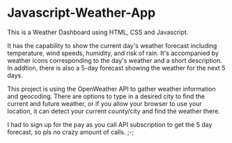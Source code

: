 # Javascript-Weather-App
This is a Weather Dashboard using HTML, CSS and Javascript.

It has the capability to show the current day's weather forecast including temperature, wind speeds, humidity, and risk of rain.
It's accompanied by weather icons corresponding to the day's weather and a short description.
In addtion, there is also a 5-day forecast showing the weather for the next 5 days.

This project is using the OpenWeather API to gather weather information and geocoding.
There are options to type in a desired city to find the current and future weather, or if you allow your browser to use your location, it can detect your current county/city and find the weather there.

I had to sign up for the pay as you call API subscription to get the 5 day forecast, so pls no crazy amount of calls. ;-;
